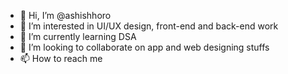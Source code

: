 - 👋 Hi, I’m @ashishhoro
- 👀 I’m interested in UI/UX design, front-end and back-end work
- 🌱 I’m currently learning DSA
- 💞️ I’m looking to collaborate on app and web designing stuffs
- 📫 How to reach me 

<!---
ashishhoro/ashishhoro is a ✨ special ✨ repository because its `README.md` (this file) appears on your GitHub profile.
You can click the Preview link to take a look at your changes.
--->
